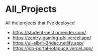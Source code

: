 # All_Projects
All the projects that I've deployed
-  https://student-nest.onrender.com/
-  https://zentry-gaming-phi.vercel.app/
- https://ui-elbrit-24dec.netlify.app/
- https://job-portal-iotapuce.vercel.app/
